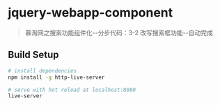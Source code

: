 # jquery-webapp-component

> 慕淘网之搜索功能组件化--分步代码：3-2 改写搜索框功能--自动完成

## Build Setup

``` bash
# install dependencies
npm install -g http-live-server

# serve with hot reload at localhost:8080
live-server

```